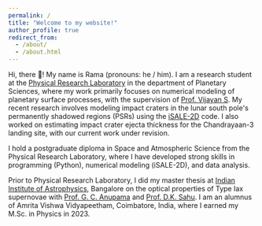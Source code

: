 ```yaml
---
permalink: /
title: "Welcome to my website!"
author_profile: true
redirect_from: 
  - /about/
  - /about.html
---
```


Hi, there 👋! My name is Rama (pronouns: he / him). I am a research student at the [Physical Research Laboratory](https://www.prl.res.in/prl-eng/) in the department of Planetary Sciences, where my work primarily focuses on numerical modeling of planetary surface processes, with the supervision of [Prof. Vijayan S](https://scholar.google.co.in/citations?user=c1cA1mcAAAAJ&hl=en). My recent research involves modeling impact craters in the lunar south pole's permanently shadowed regions (PSRs) using the [iSALE-2D](https://isale-code.github.io/) code. I also worked on estimating impact crater ejecta thickness for the Chandrayaan-3 landing site, with our current work under revision.

I hold a postgraduate diploma in Space and Atmospheric Science from the Physical Research Laboratory, where I have developed strong skills in programming (Python), numerical modeling (iSALE-2D), and data analysis. 

Prior to Physical Research Laboratory, I did my master thesis at [Indian Institute of Astrophysics](https://www.iiap.res.in/), Bangalore on the optical properties of Type Iax supernovae with [Prof. G. C. Anupama](https://scholar.google.com/citations?hl=en&user=EVjQ--4AAAAJ&view_op=list_works&sortby=pubdate) and [Prof. D.K. Sahu](https://www.researchgate.net/profile/Devendra-Sahu-3). I am an alumnus of Amrita Vishwa Vidyapeetham, Coimbatore, India, where I earned my M.Sc. in Physics in 2023.

